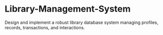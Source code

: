 # Library-Management-System
Design and implement a robust library database system managing profiles, records, transactions, and interactions.
